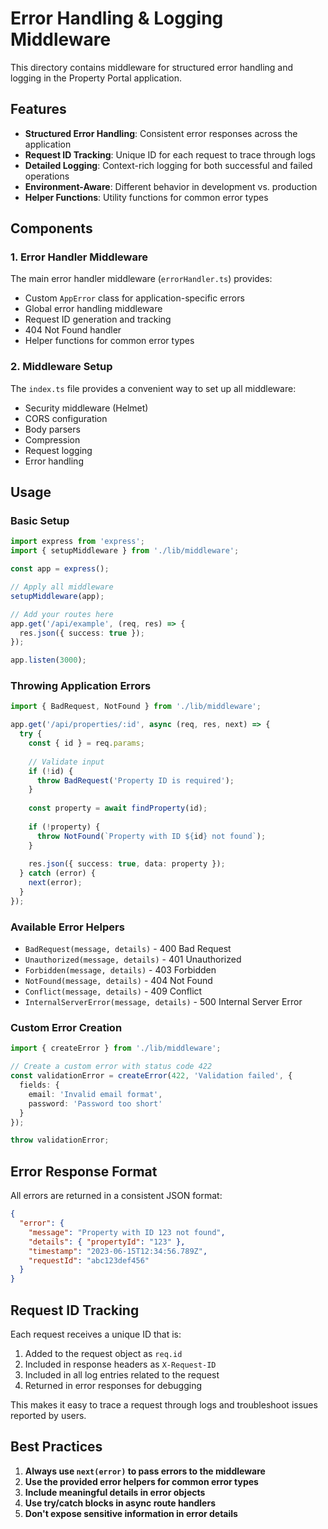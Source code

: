 # Error Handling & Logging Middleware

This directory contains middleware for structured error handling and logging in the Property Portal application.

## Features

- **Structured Error Handling**: Consistent error responses across the application
- **Request ID Tracking**: Unique ID for each request to trace through logs
- **Detailed Logging**: Context-rich logging for both successful and failed operations
- **Environment-Aware**: Different behavior in development vs. production
- **Helper Functions**: Utility functions for common error types

## Components

### 1. Error Handler Middleware

The main error handler middleware (`errorHandler.ts`) provides:

- Custom `AppError` class for application-specific errors
- Global error handling middleware
- Request ID generation and tracking
- 404 Not Found handler
- Helper functions for common error types

### 2. Middleware Setup

The `index.ts` file provides a convenient way to set up all middleware:

- Security middleware (Helmet)
- CORS configuration
- Body parsers
- Compression
- Request logging
- Error handling

## Usage

### Basic Setup

```typescript
import express from 'express';
import { setupMiddleware } from './lib/middleware';

const app = express();

// Apply all middleware
setupMiddleware(app);

// Add your routes here
app.get('/api/example', (req, res) => {
  res.json({ success: true });
});

app.listen(3000);
```

### Throwing Application Errors

```typescript
import { BadRequest, NotFound } from './lib/middleware';

app.get('/api/properties/:id', async (req, res, next) => {
  try {
    const { id } = req.params;
    
    // Validate input
    if (!id) {
      throw BadRequest('Property ID is required');
    }
    
    const property = await findProperty(id);
    
    if (!property) {
      throw NotFound(`Property with ID ${id} not found`);
    }
    
    res.json({ success: true, data: property });
  } catch (error) {
    next(error);
  }
});
```

### Available Error Helpers

- `BadRequest(message, details)` - 400 Bad Request
- `Unauthorized(message, details)` - 401 Unauthorized
- `Forbidden(message, details)` - 403 Forbidden
- `NotFound(message, details)` - 404 Not Found
- `Conflict(message, details)` - 409 Conflict
- `InternalServerError(message, details)` - 500 Internal Server Error

### Custom Error Creation

```typescript
import { createError } from './lib/middleware';

// Create a custom error with status code 422
const validationError = createError(422, 'Validation failed', {
  fields: {
    email: 'Invalid email format',
    password: 'Password too short'
  }
});

throw validationError;
```

## Error Response Format

All errors are returned in a consistent JSON format:

```json
{
  "error": {
    "message": "Property with ID 123 not found",
    "details": { "propertyId": "123" },
    "timestamp": "2023-06-15T12:34:56.789Z",
    "requestId": "abc123def456"
  }
}
```

## Request ID Tracking

Each request receives a unique ID that is:

1. Added to the request object as `req.id`
2. Included in response headers as `X-Request-ID`
3. Included in all log entries related to the request
4. Returned in error responses for debugging

This makes it easy to trace a request through logs and troubleshoot issues reported by users.

## Best Practices

1. **Always use `next(error)` to pass errors to the middleware**
2. **Use the provided error helpers for common error types**
3. **Include meaningful details in error objects**
4. **Use try/catch blocks in async route handlers**
5. **Don't expose sensitive information in error details**